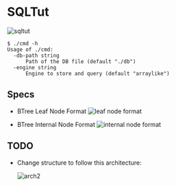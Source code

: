 SQLTut
======
![sqltut](https://user-images.githubusercontent.com/1416085/166968245-d3a15386-d88e-4f74-8f20-09a285ffe34d.gif)

```shell
$ ./cmd -h
Usage of ./cmd:
  -db-path string
      Path of the DB file (default "./db")
  -engine string
      Engine to store and query (default "arraylike")
```

## Specs
 - BTree Leaf Node Format
   ![leaf node format](https://user-images.githubusercontent.com/1416085/165701217-0f15f412-add0-4e6c-aaff-8ce9e93a014d.png)

 - BTree Internal Node Format
   ![internal node format](https://user-images.githubusercontent.com/1416085/166262436-cbd84aa7-64b6-4093-a541-9b456c2af575.png)

## TODO
 - Change structure to follow this architecture:

   ![arch2](https://user-images.githubusercontent.com/1416085/164418418-bc3abd64-246c-41bb-ba42-76b8e114d480.gif)